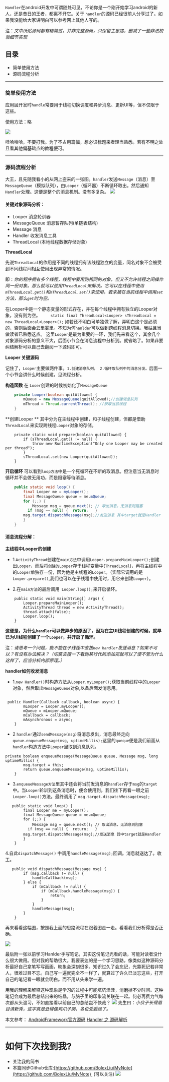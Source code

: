`Handler`在android开发中可谓随处可见，不论你是一个刚开始学习android的新人，还是昔日的王者，都离不开它。关于 `handler`的源码已经很前人分享过了。如果我没能给大家讲明白可以参考网上其他人写的。

注：*文中所贴源码都有精简过，并非完整源码，只保留主思路，删减了一些非法校验细节实现*


## 目录
- 简单使用方法
- 源码流程分析

----

###  简单使用方法
应用层开发时`handle`常要用于线程切换调度和异步消息、更新UI等，但不仅限于这些。

 使用方法：略

![](http://upload-images.jianshu.io/upload_images/1110736-5960ce07804cfe30.png?imageMogr2/auto-orient/strip%7CimageView2/2/w/1240)

哇哈哈哈，不要打我。为了不占用篇幅，想必识标题来者理当熟悉。若有不明之处且看其他偏基础点的教程便可。

----
###  源码流程分析

大王，且先随我看小的从网上盗来的一张图。`handler`发送`Message`（消息）至`MessageQueue`（模拟队列），由`Looper`（循环器）不断循环取出。然后通知`Handler`处理。这便是整个的消息机制。没有多复杂。
![](http://upload-images.jianshu.io/upload_images/1110736-83855d7599cae90d.jpg?imageMogr2/auto-orient/strip%7CimageView2/2/w/1240)

#### 关键对象源码分析：

- Looper 消息轮训器
- MessageQueue 消息暂存队列(单链表结构)
- Message 消息
- Handler 收发消息工具
- ThreadLocal (本地线程数据存储对象)

**ThreadLocal**

先说`ThreadLocal`的作用是不同的线程拥有该线程独立的变量，同名对象不会被受到不同线程间相互使用出现异常的情况。

即：*你的程序拥有多个线程，线程中要用到相同的对象，但又不允许线程之间操作同一份对象。那么就可以使用`ThreadLocal`来解决。它可以在线程中使用`mThreadLocal.get()`和`mThreadLocal.set()`来使用。若未被在当前线程中调用`set`方法，那么`get`时为空。*

在Looper中是一个静态变量的形式存在，并在每个线程中拥有独立的Looper对象，没有则为空。
`    static final ThreadLocal<Looper> sThreadLocal = new ThreadLocal<Looper>();`
如若还不明白可单独做了解，弄明白这个是必须的，否则后面会云里雾里。不知为何`hanlder`可以做到跨线程消息切换。我姑且当做读者已熟悉这点。
这里`Looper`是最为重要的一环，我们先来看这个，其余几个对象源码分析的意义不大，后面小节会在消息流程中分析到。就省略了。如果非要纠结解析可以自己去翻阅一下源码即可。



**Looper 关键源码**


记住了，`Looper`主要做两件事。`1.创建消息队列。 2.循环取队列中的消息分发。`后面一个小节会讲什么时候创建，见流程分析。

**构造函数**
在 `Looer`创建的时候初始化了`MessageQueue`
``` java
    private Looper(boolean quitAllowed) {
        mQueue = new MessageQueue(quitAllowed);//创建消息队列
        mThread = Thread.currentThread(); //获取当前线程
    }
```

**创建Looper **
其中分为在主线程中创建，和子线程创建，但都是借助`ThreadLocal`来实现跨线程`Looper`对象的存储。
```
    private static void prepare(boolean quitAllowed) {
        if (sThreadLocal.get() != null) {
            throw new RuntimeException("Only one Looper may be created per thread");
        }
        sThreadLocal.set(new Looper(quitAllowed));
    }
```

**开启循环**
可以看到`loop方法`中是一个死循环在不断的取消息。但注意当无消息时循环并不会做无用功，而是阻塞等待消息。
``` java
    public static void loop() {
        final Looper me = myLooper();
        final MessageQueue queue = me.mQueue;
        for (;;) {
            Message msg = queue.next(); // 取出消息，无消息则阻塞
          if (msg == null) {  return;   }
        msg.target.dispatchMessage(msg);//发送消息 其中target就是Handler
        }
    }
```




#### 消息流程分解：
**主线程中Looper的创建**
- 1.`ActivityThread`创建在`main方法`中调用`Looper.prepareMainLooper();`创建出`Looper`，而后将`创建的Looper`存于线程变量中(`ThreadLocal`)，再将主线程中的`Looper`单独存一份，因为他是主线程的`Looper`。（实际它调用的是`Looper.prepare()`,我们也可以在子线程中使用时，用它来创建`Looper`）。

- 2.在`main方法`的最后调用` Looper.loop();`来开启循环。

```
    public static void main(String[] args) {
        Looper.prepareMainLooper();
        ActivityThread thread = new ActivityThread();
        thread.attach(false);
        Looper.loop();
    }
```
**这便是，为什么`handler`可以做异步的原因了，因为在主UI线程创建的时候，就早已为UI线程创建了一个`Looper`，并开启了循环。**

注：*请思考一个问题，能不能在子线程中直接`new handler`发送消息？如果不可以？有没有办法解决？（切莫去搜一下看到某行代码添加完就可以了便不管为什么这样了，应当分析内部原理。）*

**handler如何收发消息**

- 1.`new Handler()`时构造方法从`Looper.myLooper();`获取当前线程中的`Looper`对象，然后取出`MessageQueue`对象,以备后面发消息用。

```

 public Handler(Callback callback, boolean async) {
        mLooper = Looper.myLooper();
        mQueue = mLooper.mQueue;
        mCallback = callback;
        mAsynchronous = async;
    }
```

-  2 `handler`通过`sendMessage(msg)`将消息发出，消息最终走向`queue.enqueueMessage(msg, uptimeMillis);`这里的`queque`便是我们前面从`handler`构造方法中`Looper`里取到消息队列。
```
private boolean enqueueMessage(MessageQueue queue, Message msg, long uptimeMillis) {
        msg.target = this;
        return queue.enqueueMessage(msg, uptimeMillis);
    }
```
- 3.`enqueueMessage方法`里其中还会将当前发消息的`handler`存于`msg`的`target`中。当`Looper`轮训到这条消息时，便会使用到。我们往下再看一眼之前`Looper.loop()`方法。最终调用了 `msg.target.dispatchMessage(msg);`
```
   public static void loop() {
        final Looper me = myLooper();
        final MessageQueue queue = me.mQueue;
        for (;;) {
            Message msg = queue.next(); // 取出消息，无消息则阻塞
          if (msg == null) {  return;   }
        msg.target.dispatchMessage(msg);//发送消息 其中target就是Handler
        }
    }
```
4.自此`dispatchMessage()`  中调用`handleMessage(msg);`回调。消息就送达了。收工。
```
   public void dispatchMessage(Message msg) {
        if (msg.callback != null) {
            handleCallback(msg);
        } else {
            if (mCallback != null) {
                if (mCallback.handleMessage(msg)) {
                    return;
                }
            }
            handleMessage(msg);
        }
    }
```

再来看看这幅图，按照我上面的思路流程在跟着图走一走。看看我们分析得是否正确。

![](http://upload-images.jianshu.io/upload_images/1110736-bd40b3c75e82c6a7.png?imageMogr2/auto-orient/strip%7CimageView2/2/w/1240)



最后附一张以前学习Hanlder手写笔记，其实这份笔记光看的话，可能对读者没什么很大做用。但对我的帮助很大。我要表达的是一个学习思路，像类似这种源码分析最好自己拿笔写写画画，映象会深刻很多。知识过久了会忘记，光靠死记若非常人，很难过目不忘。自己写一遍就完全不一样了，就算过了许久已淡忘这些，打开自己的笔记看一眼就会明白。而不用从头来学一遍。

用我的理解来解释这种现象是学习的过程中可能坑坑洼洼，消磨掉不少时间。这种笔记会成为最后总结出来的结晶，与脑子里的印象流关联在一起。何必再费力气每次都从头温习，不如直接看以前自己的总结岂不快哉？
![](http://upload-images.jianshu.io/upload_images/1110736-45f02048f1b37a13.png?imageMogr2/auto-orient/strip%7CimageView2/2/w/1480)
先生曰：*小伙子长得眉目清新秀，这字真是丑得像鸡爪子爬，各位受委屈了。*



本文参考：
[AndroidFramework官方源码](https://github.com/android/platform_frameworks_base)
[Handler 之 源码解析](https://github.com/maoruibin/HandlerAnalysis)


---
# 如何下次找到我?
- 关注我的简书
- 本篇同步Github仓库:[https://github.com/BolexLiu/MyNote](https://github.com/BolexLiu/MyNote)  (可以关注)
![](http://upload-images.jianshu.io/upload_images/1110736-f0a700624e0723ae.png?imageMogr2/auto-orient/strip%7CimageView2/2/w/1240)